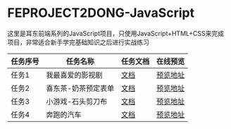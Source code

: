 # FEPROJECT2DONG-JavaScript
这里是耳东前端系列的JavaScript项目，只使用JavaScript+HTML+CSS来完成项目，非常适合新手学完基础知识之后进行实战练习


任务序号 | 任务名称 | 任务文档 | 在线预览
---- | --- | --- | ---
任务1 | 我最喜爱的影视剧 | [文档](https://erdong-fe.github.io/FeProject2Dong/01.JavaScript/01.MyFavoriteTV/index.html) | [预览地址](https://erdong-fe.github.io/FeProject2Dong/01.JavaScript/01.MyFavoriteTV/demo.html)
任务2 |  喜东茶-奶茶预定表单 | [文档](https://erdong-fe.github.io/FeProject2Dong/01.JavaScript/02.OrderMilkTea/index.html) | [预览地址](https://erdong-fe.github.io/FeProject2Dong/01.JavaScript/02.OrderMilkTea/demo.html)
任务3 | 小游戏-石头剪刀布 | [文档](https://erdong-fe.github.io/FeProject2Dong/01.JavaScript/03.RockPaperScissors/index.html) | [预览地址](https://erdong-fe.github.io/FeProject2Dong/01.JavaScript/03.RockPaperScissors/demo.html)
任务4 | 奔跑的汽车 | [文档](https://erdong-fe.github.io/FeProject2Dong/01.JavaScript/04.MovingCar/index.html) | [预览地址](https://erdong-fe.github.io/FeProject2Dong/01.JavaScript/04.MovingCar/demo.html)

